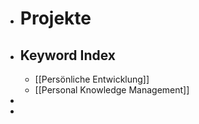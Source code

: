 - # Projekte
- ## Keyword Index
	- [[Persönliche Entwicklung]]
	- [[Personal Knowledge Management]]
-
-